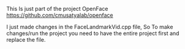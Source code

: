 This Is just part of the project OpenFace https://github.com/cmusatyalab/openface

I just made changes in the FaceLandmarkVid.cpp file, So To make changes/run the project you need to have the entire project first and replace the file.
